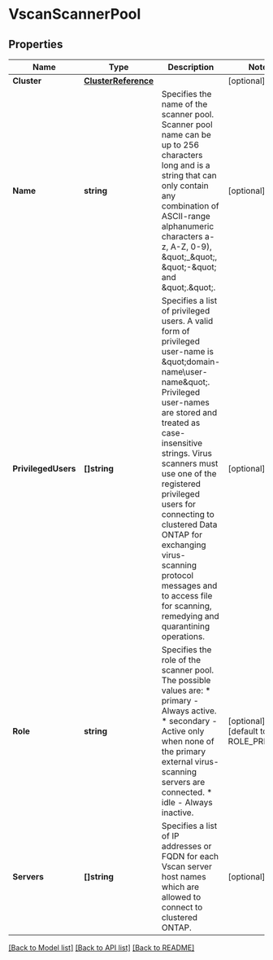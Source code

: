 # VscanScannerPool

## Properties

Name | Type | Description | Notes
------------ | ------------- | ------------- | -------------
**Cluster** | [**ClusterReference**](cluster_reference.md) |  | [optional] 
**Name** | **string** | Specifies the name of the scanner pool. Scanner pool name can be up to 256 characters long and is a string that can only contain any combination of ASCII-range alphanumeric characters a-z, A-Z, 0-9), \&quot;_\&quot;, \&quot;-\&quot; and \&quot;.\&quot;. | [optional] 
**PrivilegedUsers** | **[]string** | Specifies a list of privileged users. A valid form of privileged user-name is \&quot;domain-name\\user-name\&quot;. Privileged user-names are stored and treated as case-insensitive strings. Virus scanners must use one of the registered privileged users for connecting to clustered Data ONTAP for exchanging virus-scanning protocol messages and to access file for scanning, remedying and quarantining operations. | [optional] 
**Role** | **string** | Specifies the role of the scanner pool. The possible values are:   * primary   - Always active.   * secondary - Active only when none of the primary external virus-scanning servers are connected.   * idle      - Always inactive.  | [optional] [default to ROLE_PRIMARY]
**Servers** | **[]string** | Specifies a list of IP addresses or FQDN for each Vscan server host names which are allowed to connect to clustered ONTAP. | [optional] 

[[Back to Model list]](../README.md#documentation-for-models) [[Back to API list]](../README.md#documentation-for-api-endpoints) [[Back to README]](../README.md)


